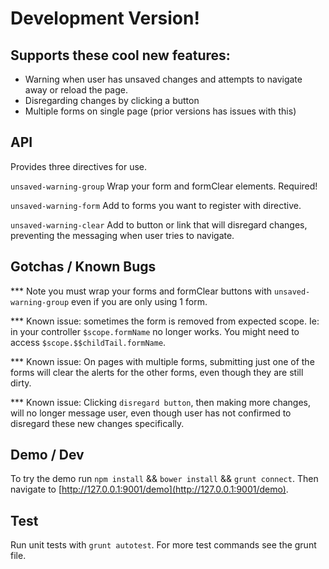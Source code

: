 # Development Version!

## Supports these cool new features: 

- Warning when user has unsaved changes and attempts to navigate away or reload the page.
- Disregarding changes by clicking a button
- Multiple forms on single page (prior versions has issues with this)

## API 
Provides three directives for use. 

`unsaved-warning-group` Wrap your form and formClear elements. Required! 

`unsaved-warning-form` Add to forms you want to register with directive. 

`unsaved-warning-clear` Add to button or link that will disregard changes, preventing the messaging when user tries to navigate. 

## Gotchas / Known Bugs

*** Note you must wrap your forms and formClear buttons with `unsaved-warning-group` even if you are only using 1 form. 

*** Known issue: sometimes the form is removed from expected scope. Ie: in your controller `$scope.formName` no longer works. You might need to access `$scope.$$childTail.formName`.

*** Known issue: On pages with multiple forms, submitting just one of the forms will clear the alerts for the other forms, even though they are still dirty.

*** Known issue: Clicking `disregard button`, then making more changes, will no longer message user, even though user has not confirmed to disregard these new changes specifically.


## Demo / Dev

To try the demo run `npm install` && `bower install` && `grunt connect`. Then navigate to [http://127.0.0.1:9001/demo](http://127.0.0.1:9001/demo).


## Test

Run unit tests with `grunt autotest`. For more test commands see the grunt file. 
